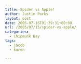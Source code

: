```yaml
---
title: Spider vs Apple!
author: Justin Parks
layout: post
date: 2005-07-16T01:39:31+00:00
url: /2005/07/15/spider-vs-apple/
categories:
  - Chipmunk Bay
tags:
  - jacob
  - karen

---
```


